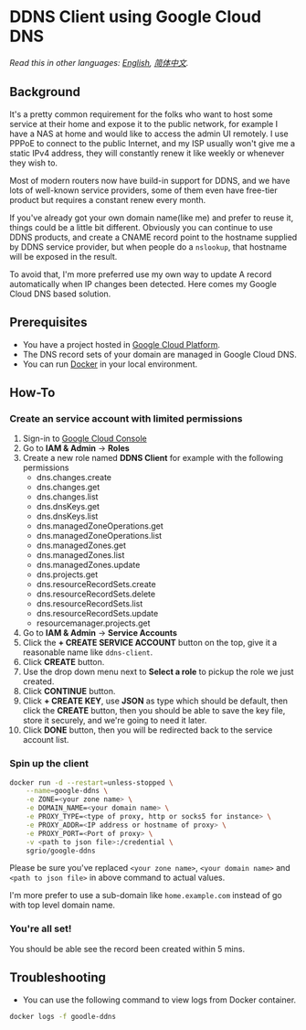 # DDNS Client using Google Cloud DNS

*Read this in other languages: [English](README.md), [简体中文](README.zh-cn.md).*

## Background

It's a pretty common requirement for the folks who want to host some service at their home and expose it to the public network, for example I have a NAS at home and would like to access the admin UI remotely. I use PPPoE to connect to the public Internet, and my ISP usually won't give me a static IPv4 address, they will constantly renew it like weekly or whenever they wish to.

Most of modern routers now have build-in support for DDNS, and we have lots of well-known service providers, some of them even have free-tier product but requires a constant renew every month.

If you've already got your own domain name(like me) and prefer to reuse it, things could be a little bit different. Obviously you can continue to use DDNS products, and create a CNAME record point to the hostname supplied by DDNS service provider, but when people do a `nslookup`, that hostname will be exposed in the result.

To avoid that, I'm more preferred use my own way to update A record automatically when IP changes been detected. Here comes my Google Cloud DNS based solution.

## Prerequisites
* You have a project hosted in [Google Cloud Platform](https://cloud.google.com/).
* The DNS record sets of your domain are managed in Google Cloud DNS.
* You can run [Docker](https://www.docker.com) in your local environment.

## How-To

### Create an service account with limited permissions
1. Sign-in to [Google Cloud Console](https://console.cloud.google.com/)
2. Go to **IAM & Admin** -> **Roles**
3. Create a new role named **DDNS Client** for example with the following permissions
   * dns.changes.create
   * dns.changes.get
   * dns.changes.list
   * dns.dnsKeys.get
   * dns.dnsKeys.list
   * dns.managedZoneOperations.get
   * dns.managedZoneOperations.list
   * dns.managedZones.get
   * dns.managedZones.list
   * dns.managedZones.update
   * dns.projects.get
   * dns.resourceRecordSets.create
   * dns.resourceRecordSets.delete
   * dns.resourceRecordSets.list
   * dns.resourceRecordSets.update
   * resourcemanager.projects.get
4. Go to **IAM & Admin** -> **Service Accounts**
5. Click the **+ CREATE SERVICE ACCOUNT** button on the top, give it a reasonable name like `ddns-client`.
6. Click **CREATE** button.
7. Use the drop down menu next to **Select a role** to pickup the role we just created.
8. Click **CONTINUE** button.
9. Click **+ CREATE KEY**, use **JSON** as type which should be default, then click the **CREATE** button, then you should be able to save the key file, store it securely, and we're going to need it later.
10. Click **DONE** button, then you will be redirected back to the service account list.

### Spin up the client
```sh
docker run -d --restart=unless-stopped \
    --name=google-ddns \
    -e ZONE=<your zone name> \
    -e DOMAIN_NAME=<your domain name> \
    -e PROXY_TYPE=<type of proxy, http or socks5 for instance> \
    -e PROXY_ADDR=<IP address or hostname of proxy> \
    -e PROXY_PORT=<Port of proxy> \
    -v <path to json file>:/credential \
    sgrio/google-ddns
```

Please be sure you've replaced `<your zone name>`, `<your domain name>` and `<path to json file>` in above command to actual values.

I'm more prefer to use a sub-domain like `home.example.com` instead of go with top level domain name.

### You're all set!

You should be able see the record been created within 5 mins.

## Troubleshooting
* You can use the following command to view logs from Docker container.
```sh
docker logs -f goodle-ddns
```

